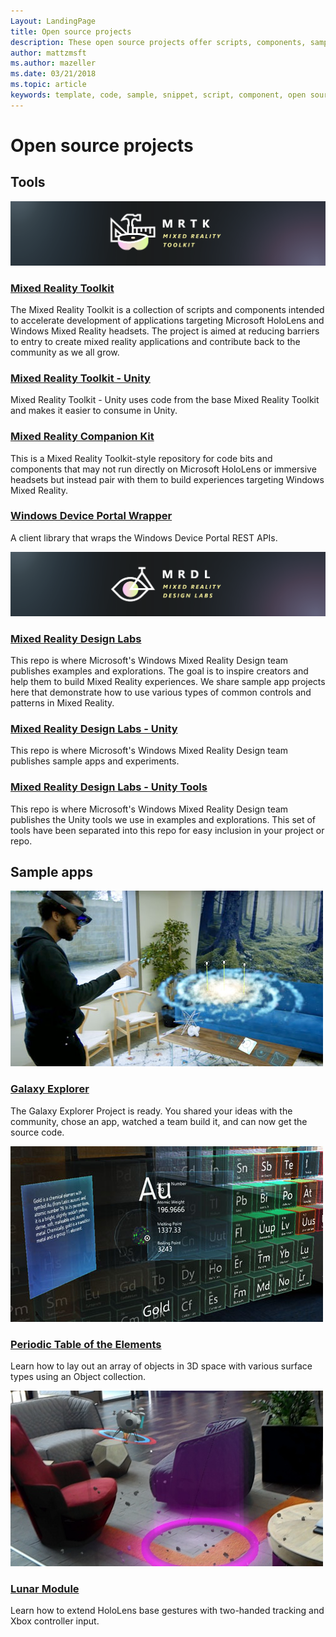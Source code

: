 ```yaml
---
Layout: LandingPage
title: Open source projects
description: These open source projects offer scripts, components, samples, and examples from mixed reality development at Microsoft that can help accelerate your mixed reality development.
author: mattzmsft
ms.author: mazeller
ms.date: 03/21/2018
ms.topic: article
keywords: template, code, sample, snippet, script, component, open source, project
---
```


# Open source projects

## Tools

![MRTK logo](images/MRTK_Logo_Rev.png)

### [Mixed Reality Toolkit](https://github.com/microsoft/HoloToolkit)

The Mixed Reality Toolkit is a collection of scripts and components intended to accelerate development of applications targeting Microsoft HoloLens and Windows Mixed Reality headsets. The project is aimed at reducing barriers to entry to create mixed reality applications and contribute back to the community as we all grow. 

### [Mixed Reality Toolkit - Unity](https://github.com/microsoft/HoloToolkit-Unity)

Mixed Reality Toolkit - Unity uses code from the base Mixed Reality Toolkit and makes it easier to consume in Unity. 

### [Mixed Reality Companion Kit](https://github.com/Microsoft/HoloLensCompanionKit)

This is a Mixed Reality Toolkit-style repository for code bits and components that may not run directly on Microsoft HoloLens or immersive headsets but instead pair with them to build experiences targeting Windows Mixed Reality. 

### [Windows Device Portal Wrapper](https://github.com/Microsoft/WindowsDevicePortalWrapper)

A client library that wraps the Windows Device Portal REST APIs.

![MRDL logo](images/MRDL_Logo_Rev.png)

### [Mixed Reality Design Labs](https://github.com/Microsoft/MRDesignLabs)

This repo is where Microsoft's Windows Mixed Reality Design team publishes examples and explorations. The goal is to inspire creators and help them to build Mixed Reality experiences. We share sample app projects here that demonstrate how to use various types of common controls and patterns in Mixed Reality.

### [Mixed Reality Design Labs - Unity](https://github.com/Microsoft/MRDesignLabs_Unity)

This repo is where Microsoft's Windows Mixed Reality Design team publishes sample apps and experiments.

### [Mixed Reality Design Labs - Unity Tools](https://github.com/Microsoft/MRDesignLabs_Unity_Tools)

This repo is where Microsoft's Windows Mixed Reality Design team publishes the Unity tools we use in examples and explorations. This set of tools have been separated into this repo for easy inclusion in your project or repo.

## Sample apps

![Galaxy Explorer sample app](images/galaxyexplorer-tile.jpg)
### [Galaxy Explorer](galaxy-explorer.md)

The Galaxy Explorer Project is ready. You shared your ideas with the community, chose an app, watched a team build it, and can now get the source code. 

![Periodic Table of the Elements sample app](images/periodictableofelementsapp-tile.jpg)
### [Periodic Table of the Elements](periodic-table-of-the-elements.md)

Learn how to lay out an array of objects in 3D space with various surface types using an Object collection.

![Lunar Module sample app](images/lunar-module-tile.png)
### [Lunar Module](lunar-module.md)

Learn how to extend HoloLens base gestures with two-handed tracking and Xbox controller input.




